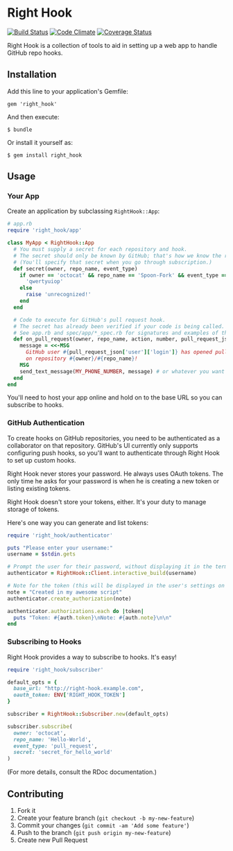 # Right Hook

[![Build Status](https://travis-ci.org/mark-rushakoff/right_hook.png?branch=master)](https://travis-ci.org/mark-rushakoff/right_hook)
[![Code Climate](https://codeclimate.com/github/mark-rushakoff/right_hook.png)](https://codeclimate.com/github/mark-rushakoff/right_hook)
[![Coverage Status](https://coveralls.io/repos/mark-rushakoff/right_hook/badge.png)](https://coveralls.io/r/mark-rushakoff/right_hook)

Right Hook is a collection of tools to aid in setting up a web app to handle GitHub repo hooks.

## Installation

Add this line to your application's Gemfile:

    gem 'right_hook'

And then execute:

    $ bundle

Or install it yourself as:

    $ gem install right_hook

## Usage

### Your App

Create an application by subclassing `RightHook::App`:

```ruby
# app.rb
require 'right_hook/app'

class MyApp < RightHook::App
  # You must supply a secret for each repository and hook.
  # The secret should only be known by GitHub; that's how we know the request is coming from GitHub's servers.
  # (You'll specify that secret when you go through subscription.)
  def secret(owner, repo_name, event_type)
    if owner == 'octocat' && repo_name == 'Spoon-Fork' && event_type == 'pull_request'
      'qwertyuiop'
    else
      raise 'unrecognized!'
    end
  end

  # Code to execute for GitHub's pull request hook.
  # The secret has already been verified if your code is being called.
  # See app.rb and spec/app/*_spec.rb for signatures and examples of the valid handlers.
  def on_pull_request(owner, repo_name, action, number, pull_request_json)
    message = <<-MSG
      GitHub user #{pull_request_json['user']['login']} has opened pull request ##{number}
      on repository #{owner}/#{repo_name}!
    MSG
    send_text_message(MY_PHONE_NUMBER, message) # or whatever you want
  end
end
```

You'll need to host your app online and hold on to the base URL so you can subscribe to hooks.

### GitHub Authentication

To create hooks on GitHub repositories, you need to be authenticated as a collaborator on that repository.
GitHub's UI currently only supports configuring push hooks, so you'll want to authenticate through Right Hook to set up custom hooks.

Right Hook never stores your password.
He always uses OAuth tokens.
The only time he asks for your password is when he is creating a new token or listing existing tokens.

Right Hook doesn't store your tokens, either.
It's your duty to manage storage of tokens.

Here's one way you can generate and list tokens:

```ruby
require 'right_hook/authenticator'

puts "Please enter your username:"
username = $stdin.gets

# Prompt the user for their password, without displaying it in the terminal
authenticator = RightHook::Client.interactive_build(username)

# Note for the token (this will be displayed in the user's settings on GitHub)
note = "Created in my awesome script"
authenticator.create_authorization(note)

authenticator.authorizations.each do |token|
  puts "Token: #{auth.token}\nNote: #{auth.note}\n\n"
end
```

### Subscribing to Hooks

Right Hook provides a way to subscribe to hooks.
It's easy!

```ruby
require 'right_hook/subscriber'

default_opts = {
  base_url: "http://right-hook.example.com",
  oauth_token: ENV['RIGHT_HOOK_TOKEN']
}

subscriber = RightHook::Subscriber.new(default_opts)

subscriber.subscribe(
  owner: 'octocat',
  repo_name: 'Hello-World',
  event_type: 'pull_request',
  secret: 'secret_for_hello_world'
)
```

(For more details, consult the RDoc documentation.)

## Contributing

1. Fork it
2. Create your feature branch (`git checkout -b my-new-feature`)
3. Commit your changes (`git commit -am 'Add some feature'`)
4. Push to the branch (`git push origin my-new-feature`)
5. Create new Pull Request

